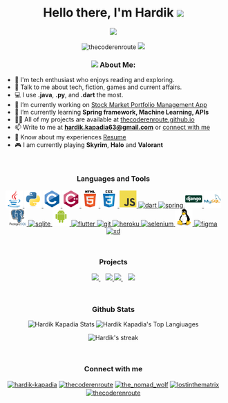 <h1 align="center">Hello there, I'm Hardik <img src="https://github.com/TheDudeThatCode/TheDudeThatCode/blob/master/Assets/Hi.gif" width="29px"></h1>
<p align="center"><img src ="https://camo.githubusercontent.com/5ddf73ad3a205111cf8c686f687fc216c2946a75005718c8da5b837ad9de78c9/68747470733a2f2f7468756d62732e6766796361742e636f6d2f4576696c4e657874446576696c666973682d736d616c6c2e676966" height="350px"></p>
<p align="center"> <img src="https://komarev.com/ghpvc/?username=thecoderenroute&style=flat" alt="thecoderenroute" /> 
<img src="https://badges.pufler.dev/commits/monthly/thecoderenroute"/>
</p>

<h3 align="center"> <img src="https://github.com/TheDudeThatCode/TheDudeThatCode/blob/master/Assets/Developer.gif" width="45px"> About Me: </h3>

- 🏦 I'm tech enthusiast who enjoys reading and exploring.
- 💬 Talk to me about tech, fiction, games and current affairs.
- 💻 I use **.java**, **.py**, and **.dart** the most.
- 🔭 I’m currently working on [Stock Market Portfolio Management App](https://github.com/thecoderenroute/stock-portfolio-management)
- 🌱 I’m currently learning **Spring framework, Machine Learning, APIs**
- 👨‍💻 All of my projects are available at [thecoderenroute.github.io](thecoderenroute.github.io)
- 📫 Write to me at **hardik.kapadia63@gmail.com** or [connect with me](#contact)
- 📄 Know about my experiences [Resume](https://bit.ly/3pYdnnG)
- 🎮 I am currently playing **Skyrim**, **Halo** and **Valorant**

<br>
<h3 align="center">Languages and Tools</h3>
<p align="center">
<a href="https://www.java.com" target="_blank" rel="noreferrer"> <img src="https://raw.githubusercontent.com/devicons/devicon/master/icons/java/java-original.svg" alt="java" width="40" height="40"/> </a><a href="https://www.python.org" target="_blank" rel="noreferrer"> <img src="https://raw.githubusercontent.com/devicons/devicon/master/icons/python/python-original.svg" alt="python" width="40" height="40"/> </a><a href="https://www.cprogramming.com/" target="_blank" rel="noreferrer"> <img src="https://raw.githubusercontent.com/devicons/devicon/master/icons/c/c-original.svg" alt="c" width="40" height="40"/> </a> <a href="https://www.w3schools.com/cpp/" target="_blank" rel="noreferrer"> <img src="https://raw.githubusercontent.com/devicons/devicon/master/icons/cplusplus/cplusplus-original.svg" alt="cplusplus" width="40" height="40"/> </a><a href="https://www.w3.org/html/" target="_blank" rel="noreferrer"> <img src="https://raw.githubusercontent.com/devicons/devicon/master/icons/html5/html5-original-wordmark.svg" alt="html5" width="40" height="40"/> </a> <a href="https://www.w3schools.com/css/" target="_blank" rel="noreferrer"> <img src="https://raw.githubusercontent.com/devicons/devicon/master/icons/css3/css3-original-wordmark.svg" alt="css3" width="40" height="40"/> </a> <a href="https://developer.mozilla.org/en-US/docs/Web/JavaScript" target="_blank" rel="noreferrer"> <img src="https://raw.githubusercontent.com/devicons/devicon/master/icons/javascript/javascript-original.svg" alt="javascript" width="40" height="40"/> </a>
  <a href="https://dart.dev" target="_blank" rel="noreferrer"> <img src="https://www.vectorlogo.zone/logos/dartlang/dartlang-icon.svg" alt="dart" width="40" height="40"/> </a> 
  <a href="https://spring.io/" target="_blank" rel="noreferrer"> <img src="https://www.vectorlogo.zone/logos/springio/springio-icon.svg" alt="spring" width="40" height="40"/> </a><a href="https://www.djangoproject.com/" target="_blank" rel="noreferrer"> <img src="https://raw.githubusercontent.com/devicons/devicon/master/icons/django/django-original.svg" alt="django" width="40" height="40"/> </a> <a href="https://www.mysql.com/" target="_blank" rel="noreferrer"> <img src="https://raw.githubusercontent.com/devicons/devicon/master/icons/mysql/mysql-original-wordmark.svg" alt="mysql" width="40" height="40"/> </a> <a href="https://www.postgresql.org" target="_blank" rel="noreferrer"> <img src="https://raw.githubusercontent.com/devicons/devicon/master/icons/postgresql/postgresql-original-wordmark.svg" alt="postgresql" width="40" height="40"/> </a> <a href="https://www.sqlite.org/" target="_blank" rel="noreferrer"> <img src="https://www.vectorlogo.zone/logos/sqlite/sqlite-icon.svg" alt="sqlite" width="40" height="40"/> </a> <a href="https://developer.android.com" target="_blank" rel="noreferrer"> <img src="https://raw.githubusercontent.com/devicons/devicon/master/icons/android/android-original-wordmark.svg" alt="android" width="40" height="40"/> </a> 
  <a href="https://flutter.dev" target="_blank" rel="noreferrer"> <img src="https://www.vectorlogo.zone/logos/flutterio/flutterio-icon.svg" alt="flutter" width="40" height="40"/> </a> <a href="https://git-scm.com/" target="_blank" rel="noreferrer"> <img src="https://www.vectorlogo.zone/logos/git-scm/git-scm-icon.svg" alt="git" width="40" height="40"/> </a> <a href="https://heroku.com" target="_blank" rel="noreferrer"> <img src="https://www.vectorlogo.zone/logos/heroku/heroku-icon.svg" alt="heroku" width="40" height="40"/> </a> <a href="https://www.selenium.dev" target="_blank" rel="noreferrer"> <img src="https://raw.githubusercontent.com/detain/svg-logos/780f25886640cef088af994181646db2f6b1a3f8/svg/selenium-logo.svg" alt="selenium" width="40" height="40"/> </a> <a href="https://www.linux.org/" target="_blank" rel="noreferrer"> <img src="https://raw.githubusercontent.com/devicons/devicon/master/icons/linux/linux-original.svg" alt="linux" width="40" height="40"/> </a> <a href="https://www.figma.com/" target="_blank" rel="noreferrer"> <img src="https://www.vectorlogo.zone/logos/figma/figma-icon.svg" alt="figma" width="40" height="40"/> </a> <a href="https://www.adobe.com/products/xd.html" target="_blank" rel="noreferrer"> <img src="https://cdn.worldvectorlogo.com/logos/adobe-xd.svg" alt="xd" width="40" height="40"/> </a></p>

<br>

<h3 align="center">Projects</h3>

<p align="center">
  <a href="https://github.com/thecoderenroute/stonks">
    <img src="https://github-readme-stats.vercel.app/api/pin/?username=thecoderenroute&repo=stonks&theme=github_dark" />
  </a>
  &nbsp&nbsp
  <a href="https://github.com/thecoderenroute/ReImagine-App">
    <img src="https://github-readme-stats.vercel.app/api/pin/?username=thecoderenroute&repo=ReImagine-App&theme=github_dark" />
  </a>
  <a href="https://github.com/thecoderenroute/BookSMart">
    <img src="https://github-readme-stats.vercel.app/api/pin/?username=thecoderenroute&repo=BookSMart&theme=github_dark" />
  </a>  
  &nbsp&nbsp
  <a href="https://github.com/thecoderenroute/stock-portfolio-management">
    <img src="https://github-readme-stats.vercel.app/api/pin/?username=thecoderenroute&repo=stock-portfolio-management&theme=github_dark" />
  </a>
</p>

<br>

<h3 align="center">Github Stats</h3>

<p align="center">
  <img aligh="center" height = "165" src="https://github-readme-stats.vercel.app/api?username=thecoderenroute&hide_title=false&hide_border=true&show_icons=true&include_all_commits=true&count_private=true&line_height=21&text_color=fff7ff&icon_color=ffffff&bg_color=151515" alt="Hardik Kapadia Stats" />
  <img aligh ="center"src="https://github-readme-stats.vercel.app/api/top-langs/?username=thecoderenroute&&hide_title=false&hide_border=true&layout=compact&langs_count=8&exclude_repo=comp426&text_color=fff7ff&icon_color=ffffff&bg_color=151515" alt="Hardik Kapadia's Top Langiuages" />
</p>
<p align="center">
<img height ="165" title="🔥 Get streak stats for your profile at git.io/streak-stats" alt="Hardik's streak" src="https://github-readme-streak-stats.herokuapp.com/?user=thecoderenroute&theme=neon-dark&hide_border=true"/>
</p>

<br>
<h3 align="center" id = "contact">Connect with me</h3>
<p align="center">
<a href="https://linkedin.com/in/hardik-kapadia" target="blank"><img align="center" src="https://raw.githubusercontent.com/rahuldkjain/github-profile-readme-generator/master/src/images/icons/Social/linked-in-alt.svg" alt="hardik-kapadia" height="30" width="40" /></a>
<a href="https://stackoverflow.com/users/thecoderenroute" target="blank"><img align="center" src="https://raw.githubusercontent.com/rahuldkjain/github-profile-readme-generator/master/src/images/icons/Social/stack-overflow.svg" alt="thecoderenroute" height="30" width="40" /></a>
<a href="https://www.codechef.com/users/the_nomad_wolf" target="blank"><img align="center" src="https://cdn.jsdelivr.net/npm/simple-icons@3.1.0/icons/codechef.svg" alt="the_nomad_wolf" height="30" width="40" /></a>
<a href="https://www.hackerrank.com/lostinthematrix" target="blank"><img align="center" src="https://raw.githubusercontent.com/rahuldkjain/github-profile-readme-generator/master/src/images/icons/Social/hackerrank.svg" alt="lostinthematrix" height="30" width="40" /></a>
<a href="https://www.leetcode.com/thecoderenroute" target="blank"><img align="center" src="https://raw.githubusercontent.com/rahuldkjain/github-profile-readme-generator/master/src/images/icons/Social/leet-code.svg" alt="thecoderenroute" height="30" width="40" /></a>
</p>
